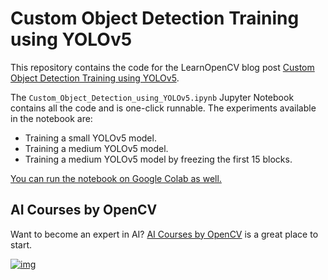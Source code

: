 # Custom Object Detection Training using YOLOv5



This repository contains the code for the LearnOpenCV blog post [Custom Object Detection Training using YOLOv5](https://learnopencv.com/custom-object-detection-training-using-yolov5/).



The `Custom_Object_Detection_using_YOLOv5.ipynb` Jupyter Notebook contains all the code and is one-click runnable. The experiments available in the notebook are:

* Training a small YOLOv5 model.
* Training a medium YOLOv5 model.
* Training a medium YOLOv5 model by freezing the first 15 blocks.

[You can run the notebook on Google Colab as well.](https://colab.research.google.com/github/spmallick/learnopencv/blob/master/Custom-Object-Detection-Training-using-YOLOv5/Custom_Object_Detection_using_YOLOv5.ipynb)

## AI Courses by OpenCV

Want to become an expert in AI? [AI Courses by OpenCV](https://opencv.org/courses/) is a great place to start.

[![img](https://camo.githubusercontent.com/18c5719ef10afe9607af3e87e990068c942ae4cba8bd4d72d21950d6213ea97e/68747470733a2f2f7777772e6c6561726e6f70656e63762e636f6d2f77702d636f6e74656e742f75706c6f6164732f323032302f30342f41492d436f75727365732d42792d4f70656e43562d4769746875622e706e67)](https://opencv.org/courses/)
